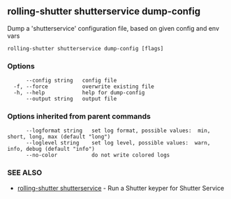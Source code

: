 ## rolling-shutter shutterservice dump-config

Dump a 'shutterservice' configuration file, based on given config and env vars

```
rolling-shutter shutterservice dump-config [flags]
```

### Options

```
      --config string   config file
  -f, --force           overwrite existing file
  -h, --help            help for dump-config
      --output string   output file
```

### Options inherited from parent commands

```
      --logformat string   set log format, possible values:  min, short, long, max (default "long")
      --loglevel string    set log level, possible values:  warn, info, debug (default "info")
      --no-color           do not write colored logs
```

### SEE ALSO

* [rolling-shutter shutterservice](rolling-shutter_shutterservice.md)	 - Run a Shutter keyper for Shutter Service

